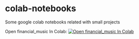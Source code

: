 # colab-notebooks
Some google colab notebooks related with small projects

Open financial_music In Colab:
[![Open financial_music In Colab](https://colab.research.google.com/assets/colab-badge.svg)](https://colab.research.google.com/github/Omarlsg98/colab-notebooks/blob/main/financial_music.ipynb)

